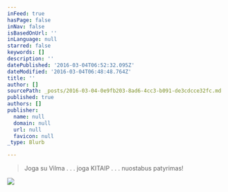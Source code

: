 ```yaml
---
inFeed: true
hasPage: false
inNav: false
isBasedOnUrl: ''
inLanguage: null
starred: false
keywords: []
description: ''
datePublished: '2016-03-04T06:52:32.095Z'
dateModified: '2016-03-04T06:48:48.764Z'
title: ''
author: []
sourcePath: _posts/2016-03-04-0e9fb203-8ad6-4cc3-b091-de3cdcce32fc.md
published: true
authors: []
publisher:
  name: null
  domain: null
  url: null
  favicon: null
_type: Blurb

---
```

> Joga su Vilma . . . joga KITAIP . . . nuostabus patyrimas!

![](https://the-grid-user-content.s3-us-west-2.amazonaws.com/056844df-1a25-4d17-b8c0-01442f54a0c9.jpg)